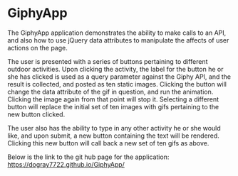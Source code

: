 # GiphyApp

The GiphyApp application demonstrates the ability to make calls to an API, and also how to use jQuery data attributes to manipulate the affects of user actions on the page.

The user is presented with a series of buttons pertaining to different outdoor activities.  Upon clicking the activity, the label for the button he or she has clicked is used as a query parameter against the Giphy API, and the result is collected, and posted as ten static images.  Clicking the button will change the data attribute of the gif in question, and run the animation.  Clicking the image again from that point will stop it.  Selecting a different button will replace the initial set of ten images with gifs pertaining to the new button clicked.

The user also has the ability to type in any other activity he or she would like, and upon submit, a new button containing the text will be rendered.  Clicking this new button will call back a new set of ten gifs as above.

Below is the link to the git hub page for the application:
https://dogray7722.github.io/GiphyApp/


